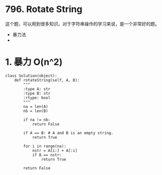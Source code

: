 # 796. Rotate String
这个题，可以用到很多知识。对于字符串操作的学习来说，是一个非常好的题。

- 暴力法
-



# 1. 暴力 O(n^2)

```
class Solution(object):
    def rotateString(self, A, B):
        """
        :type A: str
        :type B: str
        :rtype: bool
        """
        na = len(A)
        nb = len(B)

        if na != nb:
            return False

        if A == B: # A and B is an empty string.
            return True

        for i in range(na):
            nstr = A[i:] + A[:i]
            if B == nstr:
                return True

        return False
```
